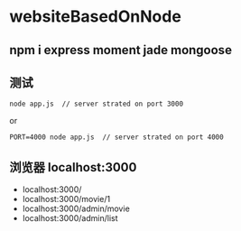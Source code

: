 # websiteBasedOnNode

## npm i express moment jade mongoose
## 测试
```
node app.js  // server strated on port 3000
```
or
```
PORT=4000 node app.js  // server strated on port 4000
```
## 浏览器 localhost:3000

- localhost:3000/
- localhost:3000/movie/1
- localhost:3000/admin/movie
- localhost:3000/admin/list
